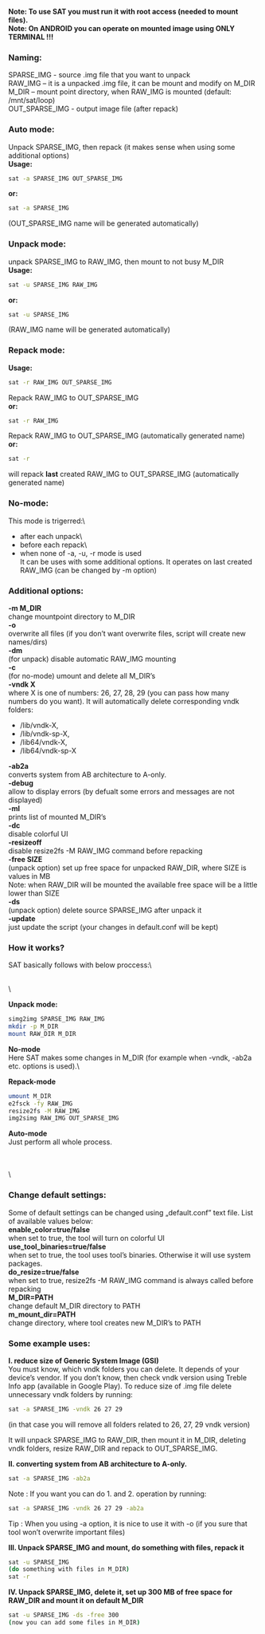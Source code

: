 **Note: To use SAT you must run it with root access (needed to mount files).**\
**Note: On ANDROID you can operate on mounted image using ONLY TERMINAL !!!**

### Naming:
SPARSE_IMG - source .img file that you want to unpack\
RAW_IMG – it is a unpacked .img file, it can be mount and modify on M_DIR\
M_DIR – mount point directory, when RAW_IMG is mounted (default: /mnt/sat/loop)\
OUT_SPARSE_IMG - output image file (after repack)

### Auto mode:
Unpack SPARSE_IMG, then repack (it makes sense when using some additional options)\
**Usage:**
```sh
sat -a SPARSE_IMG OUT_SPARSE_IMG
```
**or:**
```sh
sat -a SPARSE_IMG
```
(OUT_SPARSE_IMG name will be generated automatically)

### Unpack mode:
unpack SPARSE_IMG to RAW_IMG, then mount to not busy M_DIR\
**Usage:**
```sh
sat -u SPARSE_IMG RAW_IMG
```
**or:**
```sh
sat -u SPARSE_IMG
```
(RAW_IMG name will be generated automatically)

### Repack mode:
**Usage:**
```sh
sat -r RAW_IMG OUT_SPARSE_IMG
```
Repack RAW_IMG to OUT_SPARSE_IMG\
**or:**
```sh
sat -r RAW_IMG 
```
Repack RAW_IMG to OUT_SPARSE_IMG (automatically generated name)\
**or:**
```sh
sat -r
```
will repack **last** created RAW_IMG to OUT_SPARSE_IMG (automatically generated name)

### No-mode:
This mode is trigerred:\
- after each unpack\
- before each repack\
- when none of -a, -u, -r mode is used\
It can be uses with some additional options. It operates on last created RAW_IMG (can be changed by -m option)


### Additional options:
**-m M_DIR**\
change mountpoint directory to M_DIR\
**-o**\
overwrite all files (if you don’t want overwrite files,	script will create new names/dirs)\
**-dm**\
(for unpack) disable automatic RAW_IMG mounting\
**-c**\
(for no-mode) umount and delete all M_DIR’s\
**-vndk X**\
where X is one of numbers: 26, 27, 28, 29 (you can pass how many numbers do you want). It will automatically delete corresponding vndk folders:
* /lib/vndk-X, 
* /lib/vndk-sp-X,
* /lib64/vndk-X,
* /lib64/vndk-sp-X

**-ab2a**\
converts system from AB architecture to A-only.\
**-debug**\
allow to display errors (by defualt some errors and messages are not displayed)\
**-ml**\
prints list of mounted M_DIR’s\
**-dc**\
disable colorful UI\
**-resizeoff**\
disable resize2fs -M RAW_IMG command before repacking\
**-free SIZE**\
(unpack option) set up free space for unpacked RAW_DIR, where SIZE is values in MB\
Note: when RAW_DIR will be mounted the available free space will be a little lower than SIZE\
**-ds**\
(unpack option) delete source SPARSE_IMG after unpack it\
**-update**\
just update the script (your changes in default.conf will be kept)

### How it works?
SAT basically follows with below proccess:\

\
\

**Unpack mode:**

```sh
simg2img SPARSE_IMG RAW_IMG
mkdir -p M_DIR
mount RAW_DIR M_DIR
```
**No-mode**\
Here SAT makes some changes in M_DIR (for example when -vndk, -ab2a etc. options is used).\

**Repack-mode**

```sh
umount M_DIR
e2fsck -fy RAW_IMG
resize2fs -M RAW_IMG
img2simg RAW_IMG OUT_SPARSE_IMG
```
**Auto-mode**\
Just perform all whole process.

\
\
\

### Change default settings:
Some of default settings can be changed using „default.conf” text file. List of available values below:\
**enable_color=true/false**\
when set to true, the tool will turn on colorful UI\
**use_tool_binaries=true/false**\
when set to true, the tool uses tool’s binaries. Otherwise it will use system packages.\
**do_resize=true/false**\
when set to true,  resize2fs -M RAW_IMG command is always called before repacking\
**M_DIR=PATH**\
change default M_DIR directory to PATH\
**m_mount_dir=PATH**\
change directory, where tool creates new M_DIR’s to PATH


### Some example uses:

**I. reduce size of Generic System Image (GSI)**\
You must know, which vndk folders you can delete. It depends of your device’s vendor. If you don’t know, then check vndk version using Treble Info app (available in Google Play). To reduce size of .img file delete unnecessary vndk folders by running:

```sh
sat -a SPARSE_IMG -vndk 26 27 29
```
(in that case you will remove all folders related to 26, 27, 29 vndk version)

It will unpack SPARSE_IMG to RAW_DIR, then mount it in M_DIR, deleting vndk folders, resize RAW_DIR and repack to OUT_SPARSE_IMG.

**II. converting system from AB architecture to A-only.**
```sh
sat -a SPARSE_IMG -ab2a
```
Note : If you want you can do 1. and 2. operation by running: 
```sh
sat -a SPARSE_IMG -vndk 26 27 29 -ab2a
```
Tip : When you using -a option, it is nice to use it with -o (if you sure that tool won’t overwrite important files)

**III. Unpack SPARSE_IMG and mount, do something with files, repack it**
```sh
sat -u SPARSE_IMG
(do something with files in M_DIR)
sat -r 
```

**IV. Unpack SPARSE_IMG, delete it, set up 300 MB of free space for RAW_DIR and mount it on default M_DIR**
```sh
sat -u SPARSE_IMG -ds -free 300
(now you can add some files in M_DIR)
```
